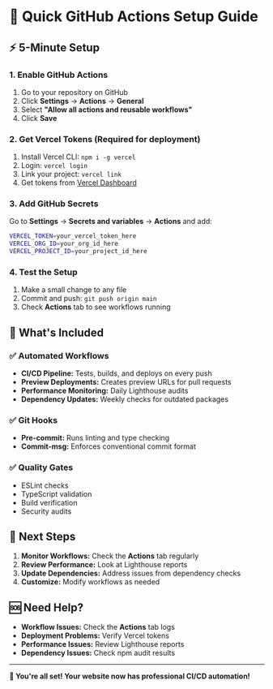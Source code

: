 # 🚀 Quick GitHub Actions Setup Guide

## ⚡ **5-Minute Setup**

### **1. Enable GitHub Actions**
1. Go to your repository on GitHub
2. Click **Settings** → **Actions** → **General**
3. Select **"Allow all actions and reusable workflows"**
4. Click **Save**

### **2. Get Vercel Tokens** (Required for deployment)
1. Install Vercel CLI: `npm i -g vercel`
2. Login: `vercel login`
3. Link your project: `vercel link`
4. Get tokens from [Vercel Dashboard](https://vercel.com/account/tokens)

### **3. Add GitHub Secrets**
Go to **Settings** → **Secrets and variables** → **Actions** and add:

```bash
VERCEL_TOKEN=your_vercel_token_here
VERCEL_ORG_ID=your_org_id_here
VERCEL_PROJECT_ID=your_project_id_here
```

### **4. Test the Setup**
1. Make a small change to any file
2. Commit and push: `git push origin main`
3. Check **Actions** tab to see workflows running

## 🔧 **What's Included**

### **✅ Automated Workflows**
- **CI/CD Pipeline:** Tests, builds, and deploys on every push
- **Preview Deployments:** Creates preview URLs for pull requests
- **Performance Monitoring:** Daily Lighthouse audits
- **Dependency Updates:** Weekly checks for outdated packages

### **✅ Git Hooks**
- **Pre-commit:** Runs linting and type checking
- **Commit-msg:** Enforces conventional commit format

### **✅ Quality Gates**
- ESLint checks
- TypeScript validation
- Build verification
- Security audits

## 🎯 **Next Steps**

1. **Monitor Workflows:** Check the **Actions** tab regularly
2. **Review Performance:** Look at Lighthouse reports
3. **Update Dependencies:** Address issues from dependency checks
4. **Customize:** Modify workflows as needed

## 🆘 **Need Help?**

- **Workflow Issues:** Check the **Actions** tab logs
- **Deployment Problems:** Verify Vercel tokens
- **Performance Issues:** Review Lighthouse reports
- **Dependency Issues:** Check npm audit results

---

**🎉 You're all set! Your website now has professional CI/CD automation!** 